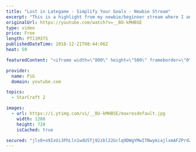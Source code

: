```yaml
---
title: "Lost in Lategame - Simplify Your Goals - Newbie Stream"
excerpt: "This is a highlight from my newbie/beginner stream where I analyse a terran players’ replay who struggles in TvP lategame -- Watch live at https://www.twitch.tv/x5_pig"
originalUrl: https://youtube.com/watch?v=__BU-kMHBSE
type: video
price: Free
length: PT11M37S
publishedDateTime: 2018-12-21T08:44:06Z
heat: 50

featuredContent: "<iframe width=\"800\" height=\"500\" frameborder=\"0\" src=\"https://www.youtube.com/embed/__BU-kMHBSE\" allow=\"accelerometer; autoplay; encrypted-media; gyroscope; picture-in-picture\" allowfullscreen></iframe>"

provider:
  name: PiG
  domain: youtube.com

topics:
  - StarCraft 2

images:
  - url: https://i.ytimg.com/vi/__BU-kMHBSE/maxresdefault.jpg
    width: 1280
    height: 720
    isCached: true

secured: "jls0+o9IxUi3PhLln1wdU5Tj92zbl22Gclq9DWgYMwITNwymiajlxmAFZPrdZABO7126J7BrA5B3XAE+DhQgmUb0CVWyJ06cdviuyO4g7NT4RQqChV+RHqTfl5P7EHnhgbPAotrZWtW2fNjViJcwjDFwxICmCkTvhRywfBcAMAQRF6Zdicy0+xfRFRNmNBq8HNRyRpDgnwoOBV39kq/ZrVTZuYoGhS7PdIBvJ0gUI7Mhk41w4fFrC370OzJJVuzcQtowTapdykceD7yYGI48xfDbBdstWdOyNVYXWa5bWr5YQ/6BTXV57sGw42P6Rgxw2oG1ETetqGGziF4B3aNzY9zey9D+OegRDMzokhGShz3k2+yaHlOrae7jWDCAwC8t/5Zl30ndVO4w1iEkuF/3dXjmb61rFlPS1bRi7Ngu0h4=;mkUDlwec7xUkpZSDsNCHQw=="
---
```


